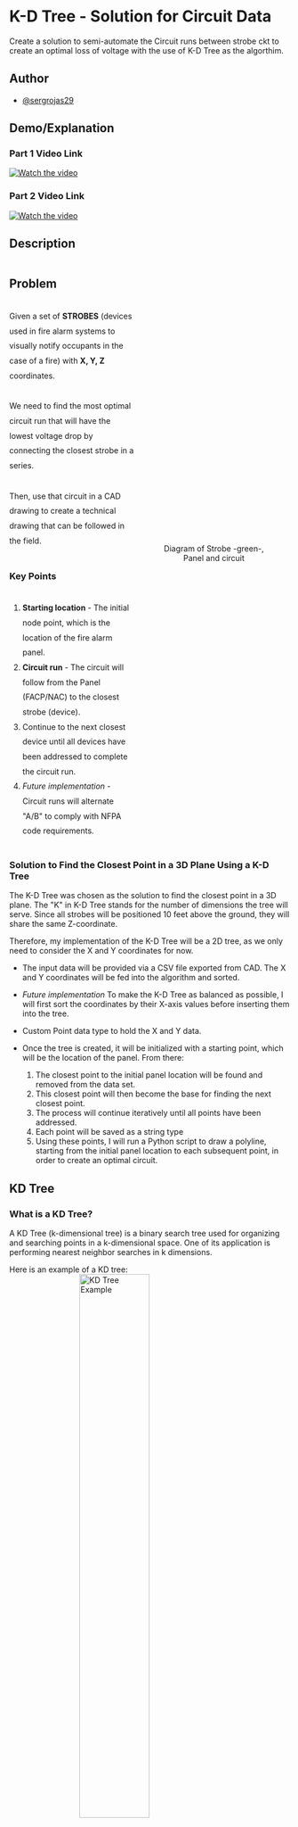 # K-D Tree - Solution for Circuit Data

Create a solution to semi-automate the Circuit runs between strobe ckt to create an optimal loss of voltage with the use of K-D Tree as the algorthim.

## Author

- [@sergrojas29](https://www.github.com/sergrojas29)



## Demo/Explanation 
### Part 1 Video Link
[![Watch the video](https://img.youtube.com/vi/rNsDUPJCt3I/maxresdefault.jpg)](https://youtu.be/rNsDUPJCt3I)

### Part 2 Video Link
[![Watch the video](https://img.youtube.com/vi/KfRzEBi6HLI/maxresdefault.jpg)](https://youtu.be/KfRzEBi6HLI)


## Description

<div style="display: flex; flex-direction: row; justify-content: center;">
    <div style="max-width: 45%; margin-right: 5px;line-height: 20pt; display: flex; flex-direction: column;" >
<h2> Problem </h2> 
<p>
    Given a set of <b>STROBES</b> (devices used in fire alarm systems to visually notify occupants in the case of a fire) with <b>X, Y, Z</b> coordinates.
</p>
<p>
    We need to find the most optimal circuit run that will have the lowest voltage drop by connecting the closest strobe in a series.
</p>
<p>
    Then, use that circuit in a CAD drawing to create a technical drawing that can be followed in the field.
</p>

<h3>Key Points</h3>
    <ol>
        <li>
            <b>Starting location</b> - The initial node point, which is the location of the fire alarm panel.
        </li>
        <li>
            <b>Circuit run</b> - The circuit will follow from the Panel (FACP/NAC) to the closest strobe (device).
        </li>
        <li>
            Continue to the next closest device until all devices have been addressed to complete the circuit run.
        </li>
        <li>
            <i>Future implementation</i> - Circuit runs will alternate "A/B" to comply with NFPA code requirements.
        </li>
    </ol>

</div>
<figure style="height: 100%; display: flex; flex-direction: column; align-self: center; justify-content: center; ">
    <img style="max-width: 600px; max-height: 400px" src="./readme/diagram-02.png" alt="" />
    <figcaption style="text-align:center">Diagram of Strobe -green-, Panel and circuit </figcaption>
</figure>

</div>

### Solution to Find the Closest Point in a 3D Plane Using a K-D Tree

The K-D Tree was chosen as the solution to find the closest point in a 3D plane. The "K" in K-D Tree stands for the number of dimensions the tree will serve. Since all strobes will be positioned 10 feet above the ground, they will share the same Z-coordinate.

Therefore, my implementation of the K-D Tree will be a 2D tree, as we only need to consider the X and Y coordinates for now.

* The input data will be provided via a CSV file exported from CAD. The X and Y coordinates will be fed into the algorithm and sorted.

* *Future implementation* To make the K-D Tree as balanced as possible, I will first sort the coordinates by their X-axis values before inserting them into the tree. 

* Custom Point data type to hold the X and Y data.

* Once the tree is created, it will be initialized with a starting point, which will be the location of the panel. From there:

    1. The closest point to the initial panel location will be found and removed from the data set.
    2. This closest point will then become the base for finding the next closest point.
    3. The process will continue iteratively until all points have been addressed.
    4. Each point will be saved as a string type
    4. Using these points, I will run a Python script to draw a polyline, starting from the initial panel location to each subsequent point, in order to create an optimal circuit.




## KD Tree
### What is a KD Tree? 
  
A KD Tree (k-dimensional tree) is a binary search tree used for organizing and searching points in a k-dimensional space. One of its application is performing nearest neighbor searches in k dimensions.
  

Here is an example of a KD tree: 
<img style="display: block;  margin-left: auto;  margin-right: auto;  width: 50%;" src="./readme/diagram-04.png" alt="KD Tree Example" width="300"/>

### How it works  

Given *N* points with dimension *K*, the tree is organized by cycling through the axes of the dimensions at each level.  

Using the example above:  

For a set of 7 points in 2 dimensions, the tree functions like a regular binary tree but alternates the axis used for comparison at each level.

* First the first point will be the root node
* From here the next point will be are organized using one dimension at a time, with the axis determined by the level of the tree (Level mod 𝐾)


For new point (8,7): *Left if Smaller And Right if Greater or equal*

Node→ Right→ Right→ Right 
Becoming a new leaf node 

This is way we can quadrant points like so: 

<img style="display: block;  margin-left: auto;  margin-right: auto;  width: 50%;" src="./readme/diagram-03.png" alt="KD Tree Example" width="200"/>

Create a O(logn) search at best for nearest neighbor. 




## Code

### KDTree.cpp

Defined `node` and `kdtree`

**Class `Node`**

    struct node
    {
        float x;
        float y;
        node *left;
        node *right;
    };

`node.x` : : hold coordinate x value
`node.y` : : hold coordinate y value
`node->left` : : hold pointer to create tree value
`node->right` : : hold pointer to create tree value

**Class `kdtree`**

    class kdtree
    {
    public:
        node **root;
        kdtree();
        ~kdtree(){};
        node *init_node(float x_val, float y_val);
        void insert(node *new_node);
        node *leftOrRight(node *current, node *new_node, int level); //helper function
        void insert_data(float x_val, float y_val);
        node *get_root();
        float distance(node *current, float x_val, float y_val);
        node *nearestNeighbor(node *current,float x_val, float y_val);
        void search(node *current, node *&best_node, float &best_dist, float x_val, float y_val, int level = 0);
    };

**`node **root`** : : set root node

**`kdtree()`** : : initialize kdtree

**`~kdtree(){}`** : : Deconstruct kdtree

**`node *init_node(float x_val, float y_val)`** : : returns node with  x, y values and null left and right pointers

**`void insert(node *new_node)`** : : Inserts node to kdtree

**`node *leftOrRight(node *current, node *new_node, int level)`** : : helper Function to decide where to go left or right depending on the target value.

**`void insert_data(float x_val, float y_val)`** : : Runs both `insert()` with the `init_node` as a parameter

**`node *get_root()`** : : Gets top root pointer

**`float distance(node *current, float x_val, float y_val)`** : : Euclidean distance formula

**`node *nearestNeighbor(node *current,float x_val, float y_val)`** : : Runs search to determine closest neighbor and on the way back does check to see if other branch should be checked

**`void search(node *current, node *&best_node, float &best_dist, float x_val, float y_val, int level = 0)`** : : recursive algorithm to traverse the tree 

### CircuteSearch.cpp

**Class `Point`**

    class Point
    {
    public:
        vector<float> coor;
        Point() {};
        Point(float x, float y)
        {
            coor.push_back(x);
            coor.push_back(y);
        };
        ~Point() {};
        string report()
        {
            stringstream ret;
            ret <<  "(" << coor[0] << ", " << coor[1] << ")";
            return ret.str();
        }
    };

* Create a vector if in case there are more than two points *Future Implementation* Change node to be vector to scale dimensionality 

**Class `CircuteSearch`**

* Class to run methods to recursively look for nearest neighbor 


    class CircuteSearch
    {
    public:
        vector<Point> data;
        stringstream OptimalCktInfo;
        CircuteSearch(){};
        ~CircuteSearch(){};
        string get_OptimalCktInfo();
        void getDataFromCSV(string fileLocation);
        void addpoint(Point coordinate);
        void remove(float x_val, float y_val);
        int searchLocation(float x_val, float y_val);
        void OptimalCircuit(float x_val, float y_val, int step);
        kdtree createKDTree();

    };



**`vector<Point> data;`** : : Vector of Points (Holds the list of points from each nearest neighbor)

**`stringstream OptimalCktInfo;`**: : Stringstream of Vector Points

**`CircuteSearch(){};`**: : initialize the class

**`~CircuteSearch(){};`**: : deconstruct the class

**`string get_OptimalCktInfo();`**: : return the OptimalCktInfo in a string type


**`void getDataFromCSV(string fileLocation);`**: : open read and assign coordinates to points

**`void addpoint(Point coordinate);`**: : create a point from two coordinates

**`void remove(float x_val, float y_val);`**: : go through the `data` and remove the points

**`int searchLocation(float x_val, float y_val);`**: : Helper function to index and find coordinate point returns its index

**`void OptimalCircuit(float x_val, float y_val, int step);`**: : Initializes kdtree and finds a series of the nearest neighbor returning to the cmd line the vectors in tuple format for python to run




**`kdtree createKDTree();`**: : Initialzes kdtree



## License

[MIT](https://choosealicense.com/licenses/mit/)


